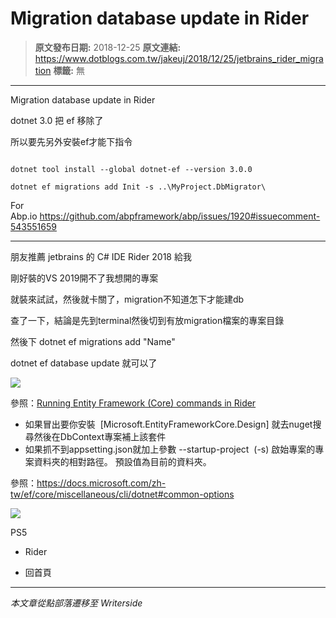 # Migration database update in Rider

> **原文發布日期:** 2018-12-25
> **原文連結:** https://www.dotblogs.com.tw/jakeuj/2018/12/25/jetbrains_rider_migration
> **標籤:** 無

---

Migration database update in Rider

dotnet 3.0 把 ef 移除了

所以要先另外安裝ef才能下指令

```

dotnet tool install --global dotnet-ef --version 3.0.0
```

`dotnet ef migrations add Init -s ..\MyProject.DbMigrator\`

For Abp.io https://github.com/abpframework/abp/issues/1920#issuecomment-543551659

---

朋友推薦 jetbrains 的 C# IDE Rider 2018 給我

剛好裝的VS 2019開不了我想開的專案

就裝來試試，然後就卡關了，migration不知道怎下才能建db

查了一下，結論是先到terminal然後切到有放migration檔案的專案目錄

然後下 dotnet ef migrations add "Name"

dotnet ef database update 就可以了

![](https://dotblogsfile.blob.core.windows.net/user/jakeuj/1d12e461-d70c-4c54-920c-8458964654b5/1545725088_10347.jpg)

參照：[Running Entity Framework (Core) commands in Rider](https://blog.jetbrains.com/dotnet/2017/08/09/running-entity-framework-core-commands-rider/)

* 如果冒出要你安裝  [Microsoft.EntityFrameworkCore.Design]
  就去nuget搜尋然後在DbContext專案補上該套件
* 如果抓不到appsetting.json就加上參數 --startup-project  (-s)
  啟始專案的專案資料夾的相對路徑。 預設值為目前的資料夾。

參照：<https://docs.microsoft.com/zh-tw/ef/core/miscellaneous/cli/dotnet#common-options>

![](https://card.psnprofiles.com/1/jakeuj.png)

PS5

* Rider

* 回首頁

---

*本文章從點部落遷移至 Writerside*
